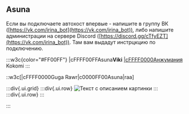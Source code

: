 ## Asuna

Если вы подключаете автохост впервые - напишите в группу ВК ([https://vk.com/irina_bot](https://vk.com/irina_bot)), либо напишите администрации на сервере Discord ([https://discord.gg/cTfyEZT](https://vk.com/irina_bot)). Там вам выдадут инстрцкцию по подключению.

:::w3c{color="#FF00FF"}
|cFFFF00FFAsuna**Viki**
[|cFFFF0000Анжумания](https://vk.com/irina_bot)
Kokomi
:::



::w3c[|cFFFF0000Guga Rawr|c0000FF00Asuna|raa]

:::div{.ui.grid}
:::div{.ui.row}
![Текст с описанием картинки](https://media.discordapp.net/attachments/1117470592665395230/1132056505596792864/00007-1164614020.jpg "Kokomi")
:::
:::div{.ui.row}
:::

:::